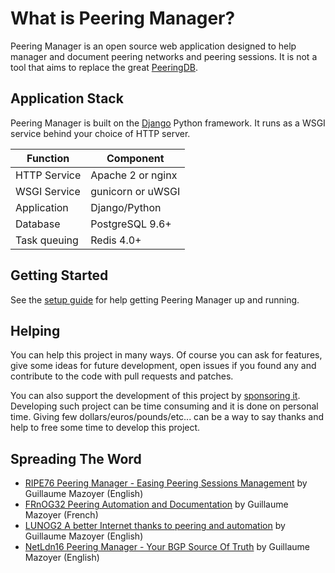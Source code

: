 # What is Peering Manager?

Peering Manager is an open source web application designed to help manager and
document peering networks and peering sessions. It is not a tool that aims to
replace the great [PeeringDB](https://peeringdb.com).

## Application Stack

Peering Manager is built on the [Django](https://djangoproject.com/) Python
framework. It runs as a WSGI service behind your choice of HTTP server.

| Function     | Component             |
|--------------|-----------------------|
| HTTP Service | Apache 2 or nginx     |
| WSGI Service | gunicorn or uWSGI     |
| Application  | Django/Python         |
| Database     | PostgreSQL 9.6+       |
| Task queuing | Redis 4.0+            |

## Getting Started

See the [setup guide](setup/1-postgresql.md) for help getting Peering Manager
up and running.

## Helping

You can help this project in many ways. Of course you can ask for features,
give some ideas for future development, open issues if you found any and
contribute to the code with pull requests and patches.

You can also support the development of this project by
[sponsoring it](https://github.com/sponsors/respawner). Developing such
project can be time consuming and it is done on personal time. Giving few
dollars/euros/pounds/etc... can be a way to say thanks and help to free some
time to develop this project.

## Spreading The Word

* [RIPE76 Peering Manager - Easing Peering Sessions Management](https://ripe76.ripe.net/archives/video/13/) by Guillaume Mazoyer (English)
* [FRnOG32 Peering Automation and Documentation](https://www.dailymotion.com/video/x756n1e?playlist=x6c4hk) by Guillaume Mazoyer (French)
* [LUNOG2 A better Internet thanks to peering and automation](https://drive.mazoyer.eu/index.php/s/3RiyrPQd3Tdwc96) by Guillaume Mazoyer (English)
* [NetLdn16 Peering Manager - Your BGP Source Of Truth](https://drive.mazoyer.eu/s/EHj3pH87Pe55Rfa) by Guillaume Mazoyer (English)
